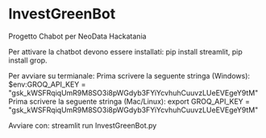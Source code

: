# InvestGreenBot
Progetto Chabot per NeoData Hackatania

Per attivare la chatbot devono essere installati:
pip install streamlit,
pip install grop.

Per avviare su termianale:
Prima scrivere la seguente stringa (Windows): $env:GROQ_API_KEY = "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"
Prima scrivere la seguente stringa (Mac/Linux): export GROQ_API_KEY = "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"

Avviare con:
streamlit run InvestGreenBot.py
